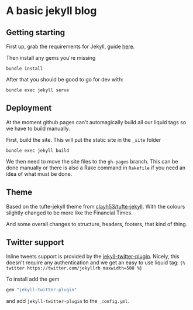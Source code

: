 # A basic jekyll blog

## Getting starting

First up, grab the requirements for Jekyll, guide [here](https://jekyllrb.com/docs/installation/#requirements).

 Then install any gems you're missing
```shell
bundle install
```

After that you should be good to go for dev with:
```shell
bundle exec jekyll serve

```

## Deployment
At the moment github pages can't automagically build all our liquid tags so we have to build manually.

First, build the site. This will put the static site in the `_site` folder
```shell
bundle exec jekyll build
```

We then need to move the site files to the `gh-pages` branch.
This can be done manually or there is also a Rake command in `Rakefile` if you need an idea of what must be done.

## Theme
Based on the tufte-jekyll theme from [clayh53/tufte-jekyll](https://github.com/clayh53/tufte-jekyll).
With the colours slightly changed to be more like the Financial Times.

And some overall changes to structure, headers, footers, that kind of thing.

## Twitter support
Inline tweets support is provided by the [jekyll-twitter-plugin](https://github.com/rob-murray/jekyll-twitter-plugin).
Nicely, this doesn't require any authentication and we get an easy to use liquid tag:
`{% twitter https://twitter.com/jekyllrb maxwidth=500 %}`


To install add the gem
```ruby
gem "jekyll-twitter-plugin"
```
and add `jekyll-twitter-plugin` to the `_config.yml`.

